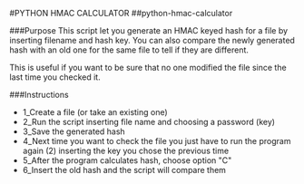 #PYTHON HMAC CALCULATOR
##python-hmac-calculator

###Purpose
This script let you generate an HMAC keyed hash for a file by inserting filename and hash key.
You can also compare the newly generated hash with an old one for the same file to tell if they are different.

This is useful if you want to be sure that no one modified the file since the last time you checked it.

###Instructions
* 1_Create a file (or take an existing one)
* 2_Run the script inserting file name and choosing a password (key)
* 3_Save the generated hash
* 4_Next time you want to check the file you just have to run the program again (2) inserting the key you chose the previous time
* 5_After the program calculates hash, choose option "C"
* 6_Insert the old hash and the script will compare them
